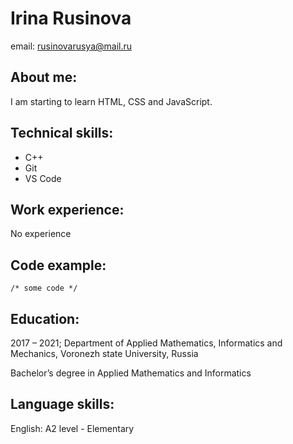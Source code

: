 # Irina Rusinova
email: rusinovarusya@mail.ru

## About me:
I am starting to learn HTML, CSS and JavaScript. 

## Technical skills:
* C++
* Git
* VS Code

## Work experience:
No experience

## Code example:
```/* some code */```

## Education:
2017 – 2021; Department of Applied Mathematics, Informatics and Mechanics, Voronezh state University, Russia

Bachelor’s degree in Applied Mathematics and Informatics

## Language skills:
English: A2 level - Elementary
